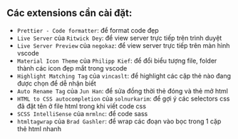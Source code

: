 ## Các extensions cần cài đặt:
- `Prettier - Code formatter`: để format code đẹp
- `Live Server` của `Ritwick Dey`: để view server trực tiếp trên trình duyệt
- `Live Server Preview` của `negokaz`: để view server trực tiếp trên màn hình vscode
- `Material Icon Theme` của `Philipp Kief`: để đổi biểu tượng file, folder thành các icon đẹp mắt trong vscode
- `Highlight Matching Tag` của `vincaslt`: để highlight các cặp thẻ nào đang được chọn để dễ nhận biết
- `Auto Rename Tag` của `Jun Han`: để sửa đồng thời thẻ đóng và thẻ mở html
- `HTML to CSS autocompletion` của `solnurkarim`: để gợi ý các selectors css đã đặt tên ở file html trong khi viết code css
- `SCSS IntelliSense` của `mrmlnc`: để code sass
- `htmltagwrap` của `Brad Gashler`: để wrap các đoạn vào bọc trong 1 cặp thẻ html nhanh
